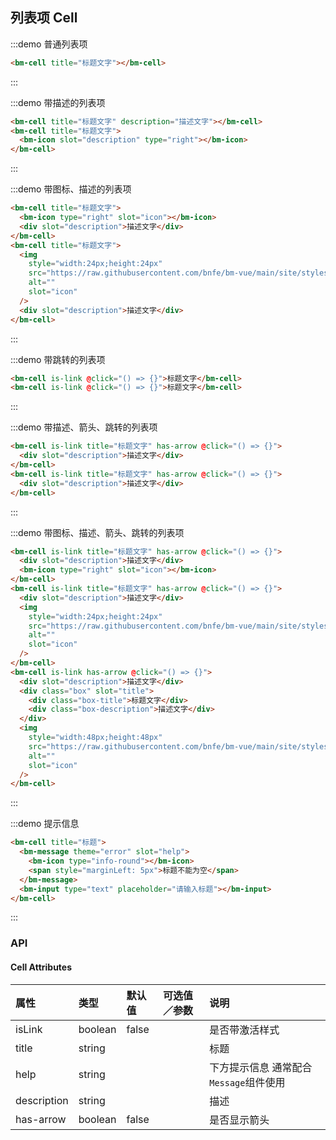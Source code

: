 ## 列表项 Cell

:::demo 普通列表项

```html
<bm-cell title="标题文字"></bm-cell>
```

:::

:::demo 带描述的列表项

```html
<bm-cell title="标题文字" description="描述文字"></bm-cell>
<bm-cell title="标题文字">
  <bm-icon slot="description" type="right"></bm-icon>
</bm-cell>
```

:::

:::demo 带图标、描述的列表项

```html
<bm-cell title="标题文字">
  <bm-icon type="right" slot="icon"></bm-icon>
  <div slot="description">描述文字</div>
</bm-cell>
<bm-cell title="标题文字">
  <img
    style="width:24px;height:24px"
    src="https://raw.githubusercontent.com/bnfe/bm-vue/main/site/styles/images/index.png"
    alt=""
    slot="icon"
  />
  <div slot="description">描述文字</div>
</bm-cell>
```

:::

:::demo 带跳转的列表项

```html
<bm-cell is-link @click="() => {}">标题文字</bm-cell>
<bm-cell is-link @click="() => {}">标题文字</bm-cell>
```

:::

:::demo 带描述、箭头、跳转的列表项

```html
<bm-cell is-link title="标题文字" has-arrow @click="() => {}">
  <div slot="description">描述文字</div>
</bm-cell>
<bm-cell is-link title="标题文字" has-arrow @click="() => {}">
  <div slot="description">描述文字</div>
</bm-cell>
```

:::

:::demo 带图标、描述、箭头、跳转的列表项

```html
<bm-cell is-link title="标题文字" has-arrow @click="() => {}">
  <div slot="description">描述文字</div>
  <bm-icon type="right" slot="icon"></bm-icon>
</bm-cell>
<bm-cell is-link title="标题文字" has-arrow @click="() => {}">
  <div slot="description">描述文字</div>
  <img
    style="width:24px;height:24px"
    src="https://raw.githubusercontent.com/bnfe/bm-vue/main/site/styles/images/index.png"
    alt=""
    slot="icon"
  />
</bm-cell>
<bm-cell is-link has-arrow @click="() => {}">
  <div slot="description">描述文字</div>
  <div class="box" slot="title">
    <div class="box-title">标题文字</div>
    <div class="box-description">描述文字</div>
  </div>
  <img
    style="width:48px;height:48px"
    src="https://raw.githubusercontent.com/bnfe/bm-vue/main/site/styles/images/index.png"
    alt=""
    slot="icon"
  />
</bm-cell>
```

:::

:::demo 提示信息

```html
<bm-cell title="标题">
  <bm-message theme="error" slot="help">
    <bm-icon type="info-round"></bm-icon>
    <span style="marginLeft: 5px">标题不能为空</span>
  </bm-message>
  <bm-input type="text" placeholder="请输入标题"></bm-input>
</bm-cell>
```

:::

### API

#### Cell Attributes

| 属性        | 类型    | 默认值 | 可选值／参数 | 说明                                   |
| :---------- | :------ | :----- | :----------- | :------------------------------------- |
| isLink      | boolean | false  |              | 是否带激活样式                         |
| title       | string  |        |              | 标题                                   |
| help        | string  |        |              | 下方提示信息 通常配合`Message`组件使用 |
| description | string  |        |              | 描述                                   |
| has-arrow   | boolean | false  |              | 是否显示箭头                           |
